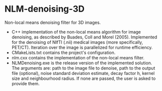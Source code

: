 # NLM-denoising-3D
Non-local means denoising filter for 3D images.

- C++ implementation of the non-local means algorithm for image denoising, as described by Buades, Coll and Morel (2005). Implemented for the denoising of NIfTI (.nii) medical images (more specifically, PET/CT). Iteration over the image is parallelized for runtime efficiency.
- CMakeLists.txt contains the project's configuration.
- nlm.cxx contains the implementation of the non-local means filter.
- NLMDenoising.exe is the release version of the implemented solution. The arguments are: path to the image file to denoise, path to the output file (optional), noise standard deviation estimate, decay factor h, kernel size and neighbourhood radius. If none are passed, the user is asked to provide them. 
